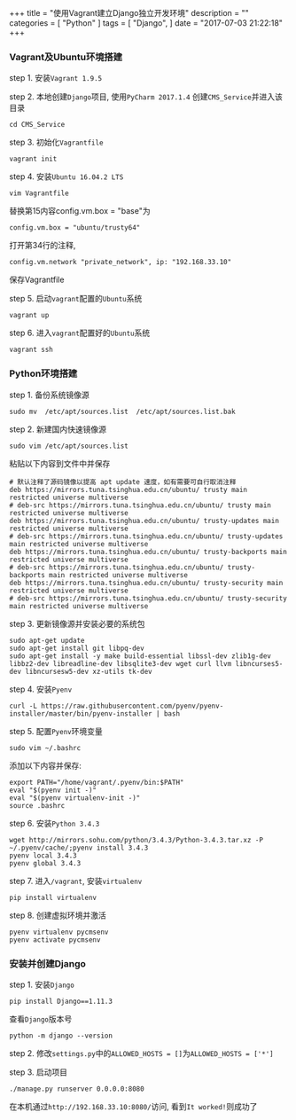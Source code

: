 +++
title = "使用Vagrant建立Django独立开发环境"
description = ""
categories = [
    "Python"
]
tags = [
    "Django",
]
date = "2017-07-03 21:22:18"
+++

### Vagrant及Ubuntu环境搭建

step 1. 安装`Vagrant 1.9.5`

step 2. 本地创建`Django`项目, 使用`PyCharm 2017.1.4` 创建`CMS_Service`并进入该目录    

```
cd CMS_Service
```
step 3. 初始化`Vagrantfile`    

```
vagrant init
```

step 4. 安装`Ubuntu 16.04.2 LTS`
```
vim Vagrantfile
```

替换第15内容config.vm.box = "base"为
```
config.vm.box = "ubuntu/trusty64"
```
打开第34行的注释, 
```
config.vm.network "private_network", ip: "192.168.33.10"
```

保存Vagrantfile

step 5. 启动`vagrant`配置的`Ubuntu`系统    
```
vagrant up
```

step 6. 进入`vagrant`配置好的```Ubuntu```系统
```
vagrant ssh
```

### Python环境搭建

step 1. 备份系统镜像源
```
sudo mv  /etc/apt/sources.list  /etc/apt/sources.list.bak
```

step 2. 新建国内快速镜像源
```
sudo vim /etc/apt/sources.list
```

粘贴以下内容到文件中并保存

```
# 默认注释了源码镜像以提高 apt update 速度，如有需要可自行取消注释
deb https://mirrors.tuna.tsinghua.edu.cn/ubuntu/ trusty main restricted universe multiverse
# deb-src https://mirrors.tuna.tsinghua.edu.cn/ubuntu/ trusty main restricted universe multiverse
deb https://mirrors.tuna.tsinghua.edu.cn/ubuntu/ trusty-updates main restricted universe multiverse
# deb-src https://mirrors.tuna.tsinghua.edu.cn/ubuntu/ trusty-updates main restricted universe multiverse
deb https://mirrors.tuna.tsinghua.edu.cn/ubuntu/ trusty-backports main restricted universe multiverse
# deb-src https://mirrors.tuna.tsinghua.edu.cn/ubuntu/ trusty-backports main restricted universe multiverse
deb https://mirrors.tuna.tsinghua.edu.cn/ubuntu/ trusty-security main restricted universe multiverse
# deb-src https://mirrors.tuna.tsinghua.edu.cn/ubuntu/ trusty-security main restricted universe multiverse
```

step 3. 更新镜像源并安装必要的系统包

```
sudo apt-get update
sudo apt-get install git libpq-dev
sudo apt-get install -y make build-essential libssl-dev zlib1g-dev libbz2-dev libreadline-dev libsqlite3-dev wget curl llvm libncurses5-dev libncursesw5-dev xz-utils tk-dev
```

step 4. 安装`Pyenv`

```
curl -L https://raw.githubusercontent.com/pyenv/pyenv-installer/master/bin/pyenv-installer | bash
```

step 5. 配置`Pyenv`环境变量

```
sudo vim ~/.bashrc
```

添加以下内容并保存:

```
export PATH="/home/vagrant/.pyenv/bin:$PATH"
eval "$(pyenv init -)"
eval "$(pyenv virtualenv-init -)"
source .bashrc
```  

step 6. 安装`Python 3.4.3`

```
wget http://mirrors.sohu.com/python/3.4.3/Python-3.4.3.tar.xz -P ~/.pyenv/cache/;pyenv install 3.4.3 
pyenv local 3.4.3
pyenv global 3.4.3
```


step 7. 进入`/vagrant`, 安装`virtualenv`

```
pip install virtualenv
```

step 8. 创建虚拟环境并激活
```
pyenv virtualenv pycmsenv
pyenv activate pycmsenv
```

### 安装并创建Django
step 1. 安装`Django`
```
pip install Django==1.11.3
```

查看`Django`版本号

```
python -m django --version
```

step 2. 修改`settings.py`中的`ALLOWED_HOSTS = []`为`ALLOWED_HOSTS = ['*']`

step 3. 启动项目

```
./manage.py runserver 0.0.0.0:8080
```

在本机通过`http://192.168.33.10:8080/`访问, 看到`It worked!`则成功了